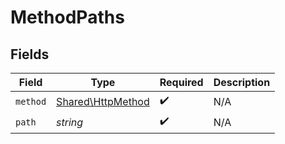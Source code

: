 # MethodPaths


## Fields

| Field                                                  | Type                                                   | Required                                               | Description                                            |
| ------------------------------------------------------ | ------------------------------------------------------ | ------------------------------------------------------ | ------------------------------------------------------ |
| `method`                                               | [Shared\HttpMethod](../../Models/Shared/HttpMethod.md) | :heavy_check_mark:                                     | N/A                                                    |
| `path`                                                 | *string*                                               | :heavy_check_mark:                                     | N/A                                                    |